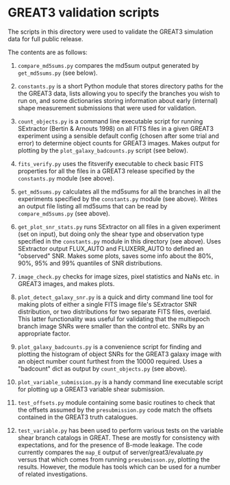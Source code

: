 GREAT3 validation scripts
=========================

The scripts in this directory were used to validate the GREAT3 simulation data
for full public release.

The contents are as follows:

1. `compare_md5sums.py` compares the md5sum output generated by `get_md5sums.py`
(see below).

2. `constants.py` is a short Python module that stores directory paths for the
the GREAT3 data, lists allowing you to specify the branches you wish to run on,
and some dictionaries storing information about early (internal) shape
measurement submissions that were used for validation.

3. `count_objects.py` is a command line executable script for running SExtractor
(Bertin & Arnouts 1998) on all FITS files in a given GREAT3 experiment using a
sensible default config (chosen after some trial and error) to determine object
counts for GREAT3 images.  Makes output for plotting by the
`plot_galaxy_badcounts.py` script (see below).

4. `fits_verify.py` uses the fitsverify executable to check basic FITS
properties for all the files in a GREAT3 release specified by the `constants.py`
module (see above).

5. `get_md5sums.py` calculates all the md5sums for all the branches in all the
experiments specified by the `constants.py` module (see above).  Writes an
output file listing all md5sums that can be read by `compare_md5sums.py` (see
above).

6. `get_plot_snr_stats.py` runs SExtractor on all files in a given experiment
(set on input), but doing only the shear type and observation type specified in
the `constants.py` module in this directory (see above).  Uses SExtractor output
FLUX_AUTO and FLUXERR_AUTO to defined an "observed" SNR.  Makes some plots,
saves some info about the 80%, 90%, 95% and 99% quantiles of SNR distributions.

7. `image_check.py` checks for image sizes, pixel statistics and NaNs etc. in
GREAT3 images, and makes plots.

8. `plot_detect_galaxy_snr.py` is a quick and dirty command line tool for making
plots of either a single FITS image file's SExtractor SNR distribution, or two
distributions for two separate FITS files, overlaid.  This latter functionality
was useful for validating that the multiepoch branch image SNRs were smaller
than the control etc. SNRs by an appropriate factor.

9. `plot_galaxy_badcounts.py` is a convenience script for finding and plotting
the histogram of object SNRs for the GREAT3 galaxy image with an object number
count furthest from the 10000 required.  Uses a "badcount" dict as output by
`count_objects.py` (see above).

10. `plot_variable_submission.py` is a handy command line executable script for
plotting up a GREAT3 variable shear submission.

11. `test_offsets.py` module containing some basic routines to check that the
offsets assumed by the `presubmission.py` code match the offsets contained in
the GREAT3 truth catalogues.

12. `test_variable.py` has been used to perform various tests on the variable
shear branch catalogs in GREAT.  These are mostly for consistency with
expectations, and for the presence of B-mode leakage.  The code currently
compares the `map_E` output of server/great3/evaluate.py versus that which
comes from running `presubmisson.py`, plotting the results.  However, the module
has tools which can be used for a number of related investigations.
